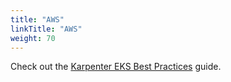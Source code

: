 ```yaml
---
title: "AWS"
linkTitle: "AWS"
weight: 70
---
```


Check out the [Karpenter EKS Best Practices](https://aws.github.io/aws-eks-best-practices/karpenter/) guide.